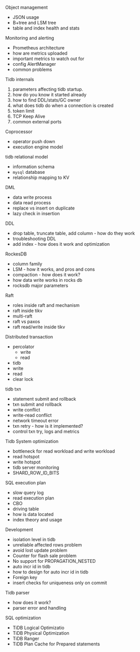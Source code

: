 Object management
* JSON usage
* B+tree and LSM tree
* table and index health and stats

Monitoring and alerting
* Prometheus architecture
* how are metrics uploaded
* important metrics to watch out for
* config AlertManager
* common problems

Tidb internals
1. parameters affecting tidb startup.
2. how do you know it started already
3. how to find DDL/stats/GC owner
4. what does tidb do when a connection is created
5. token limit
6. TCP Keep Alive
7. common external ports

Coprocessor
* operator push down
* execution engine model

tidb relational model
* information schema
* `mysql` database
* relationship mapping to KV

DML
* data write process
* data read process
* replace vs insert on duplicate
* lazy check in insertion

DDL
* drop table, truncate table, add column - how do they work
* troubleshooting DDL
* add index - how does it work and optimization

RockesDB
* column family
* LSM - how it works, and pros and cons
* compaction - how does it work?
* how data write works in rocks db
* rocksdb major parameters

Raft
* roles inside raft and mechanism
* raft inside tikv
* multi-raft
* raft vs paxos
* raft read/write inside tikv

Distributed transaction
* percolator
  * write
  * read
* tidb
 * write
 * read
 * clear lock

tidb txn
* statement submit and rollback
* txn submit and rollback
* write conflict
* write-read conflict
* network timeout error
* txn retry - how is it implemented?
* control txn try, logs and metrics

Tidb System optimization
* bottleneck for read workload and write workload
* read hotspot
* write hotspot
* tidb server monitoring
* SHARD_ROW_ID_BITS

SQL execution plan
* slow query log
* read execution plan
* CBO
* driving table
* how is data located
* index theory and usage

Development
* isolation level in tidb
* unreliable affected rows problem
* avoid lost update problem
* Counter for flash sale problem
* No support for PROPAGATION_NESTED
* auto incr id in tidb
* how to design for auto incr id in tidb
* Foreign key
* insert checks for uniqueness only on commit

Tidb parser
* how does it work?
* parser error and handling

SQL optimization
* TiDB Logical Optimizatio
* TiDB Physical Optimization
* TiDB Ranger
* TiDB Plan Cache for Prepared statements 

